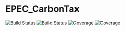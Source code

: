 # EPEC_CarbonTax

[![Build Status](https://travis-ci.com/bdvalqui/EPEC_CarbonTax.jl.svg?branch=master)](https://travis-ci.com/bdvalqui/EPEC_CarbonTax.jl)
[![Build Status](https://ci.appveyor.com/api/projects/status/github/bdvalqui/EPEC_CarbonTax.jl?svg=true)](https://ci.appveyor.com/project/bdvalqui/EPEC_CarbonTax-jl)
[![Coverage](https://codecov.io/gh/bdvalqui/EPEC_CarbonTax.jl/branch/master/graph/badge.svg)](https://codecov.io/gh/bdvalqui/EPEC_CarbonTax.jl)
[![Coverage](https://coveralls.io/repos/github/bdvalqui/EPEC_CarbonTax.jl/badge.svg?branch=master)](https://coveralls.io/github/bdvalqui/EPEC_CarbonTax.jl?branch=master)
